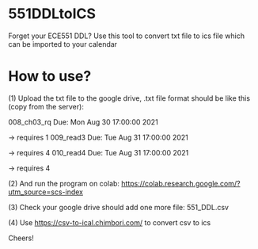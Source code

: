 # 551DDLtoICS
Forget your ECE551 DDL? Use this tool to convert txt file to ics file which can be imported to your calendar


# How to use?
(1) Upload the txt file to the google drive,
.txt file format should be like this (copy from the server):

008_ch03_rq Due: Mon Aug 30 17:00:00 2021

   -> requires 1
009_read3 Due: Tue Aug 31 17:00:00 2021

   -> requires 4
010_read4 Due: Tue Aug 31 17:00:00 2021

   -> requires 4

(2) And run the program on colab: https://colab.research.google.com/?utm_source=scs-index

(3) Check your google drive should add one more file: 551_DDL.csv

(4) Use https://csv-to-ical.chimbori.com/ to convert csv to ics

Cheers!
